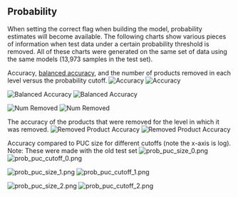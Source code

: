 ## Probability
When setting the correct flag when building the model, probability estimates will become available. The following charts show various pieces of information when test data under a certain probability threshold is removed. All of these charts were generated on the same set of data using the same models (13,973 samples in the test set).

Accuracy, [balanced accuracy](https://scikit-learn.org/stable/modules/generated/sklearn.metrics.balanced_accuracy_score.html), and the number of products removed in each level versus the probability cutoff. 
![Accuracy](images/acc_nochem.png) ![Accuracy](images/acc_withchem.png)

![Balanced Accuracy](images/bal_acc_nochem.png) ![Balanced Accuracy](images/bal_acc_withchem.png)

![Num Removed](images/num_under_nochem.png) ![Num Removed](images/num_under_withchem.png)


The accuracy of the products that were removed for the level in which it was removed.
![Removed Product Accuracy](images/rem_acc_overall_nochem.png) ![Removed Product Accuracy](images/rem_acc_overall_withchem.png)


Accuracy compared to PUC size for different cutoffs (note the x-axis is log). Note: These were made with the old test set
![prob_puc_size_0.png](images/prob_puc_size_0.png) ![prob_puc_cutoff_0.png](images/prob_puc_cutoff_0.png)

![prob_puc_size_1.png](images/prob_puc_size_1.png) ![prob_puc_cutoff_1.png](images/prob_puc_cutoff_1.png)

![prob_puc_size_2.png](images/prob_puc_size_2.png) ![prob_puc_cutoff_2.png](images/prob_puc_cutoff_2.png)
